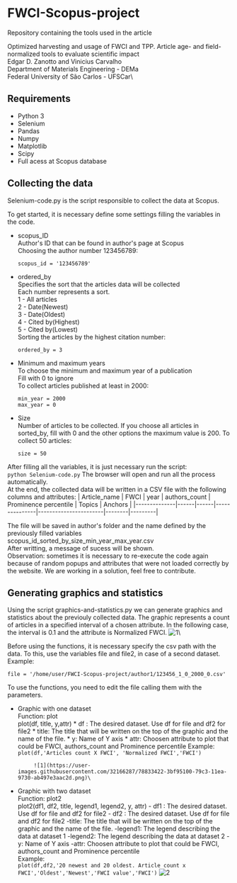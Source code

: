 # FWCI-Scopus-project

Repository containing the tools used in the article 

Optimized harvesting and usage of FWCI and TPP. Article age- and field-normalized tools to evaluate scientific impact\
Edgar D. Zanotto and Vinicius Carvalho\
Department of Materials Engineering - DEMa\
Federal University of São Carlos - UFSCar\


## Requirements
* Python 3
* Selenium 
* Pandas
* Numpy
* Matplotlib
* Scipy
* Full acess at Scopus database


## Collecting the data
Selenium-code.py is the script responsible to collect the data at Scopus.

To get started, it is necessary define some settings filling the variables in the code.

 * scopus_ID\
      Author's ID that can be found in author's page at Scopus\
      Choosing the author number 123456789:
      ```
      scopus_id = '123456789'
      ```
  * ordered_by\
      Specifies the sort that the articles data will be collected\
      Each number represents a sort.\
      1 - All articles\
      2 - Date(Newest)\
      3 - Date(Oldest)\
      4 - Cited by(Highest)\
      5 - Cited by(Lowest)\
      Sorting the articles by the highest citation number:
      ```
      ordered_by = 3
      ```
  * Minimum and maximum years\
      To choose the minimum and maximum year of a publication\
      Fill with 0 to ignore\
      To collect articles published at least in 2000: 
      ```
      min_year = 2000  
      max_year = 0
      ```
   * Size\
      Number of articles to be collected.
      If you choose all articles in sorted_by, fill with 0 and the other options the maximum value is 200.
      To collect 50 articles: 
      ```
      size = 50
      ```
After filling all the variables, it is just necessary run the script:\
    ```
    python Selenium-code.py
    ```
The browser will open and run all the process automatically. \
At the end, the collected data will be written in a CSV file with the following columns and attributes:
| Article_name | FWCI | year | authors_count | Prominence percentile | Topics | Anchors |
|--------------|------|------|---------------|-----------------------|--------|---------|

The file will be saved in author's folder and the name defined by the previously filled variables\
scopus_id_sorted_by_size_min_year_max_year.csv\
After writting, a message of sucess will be shown.\
Observation: sometimes it is necessary to re-execute the code again because of random popups and attributes that were not loaded correctly by the website. We are working in a solution, feel free to contribute.

## Generating graphics and statistics
Using the script graphics-and-statistics.py we can generate graphics and statistics about the previouly collected data.
The graphic represents a count of articles in a specified interval of a chosen attribute. In the following case, the interval is 0.1 and the attribute is Normalized FWCI.
![1](https://user-images.githubusercontent.com/32166287/78833422-3bf95100-79c3-11ea-9730-ab497e3aac2d.png)\

Before using the functions, it is necessary specify the csv path with the data. To this, use the variables file and file2, in case of a second dataset.
Example:
```
file = '/home/user/FWCI-Scopus-project/author1/123456_1_0_2000_0.csv'
```
To use the functions, you need to edit the file calling them with the parameters.

* Graphic with one dataset\
      Function: plot\
      plot(df, title, y,attr)
            * df : The desired dataset. Use df for file and df2 for file2
            * title: The title that will be written on the top of the graphic and the name of the file.
            * y: Name of Y axis
            * attr: Choosen attribute to plot that could be FWCI, authors_count and Prominence percentile
      Example:\
           ```
           plot(df,'Articles count X FWCI', 'Normalized FWCI','FWCI')
           ```
           
           ![1](https://user-images.githubusercontent.com/32166287/78833422-3bf95100-79c3-11ea-9730-ab497e3aac2d.png)\
 * Graphic with two dataset\
      Function: plot2\
      plot2(df1, df2, title, legend1, legend2, y, attr)
            - df1 : The desired dataset. Use df for file and df2 for file2
            - df2 : The desired dataset. Use df for file and df2 for file2
            -title: The title that will be written on the top of the graphic and the name of the file.
            -legend1: The legend describing the data at dataset 1
            -legend2: The legend describing the data at dataset 2
            -y: Name of Y axis
            -attr: Choosen attribute to plot that could be FWCI, authors_count and Prominence percentile\
      Example:\
           ```
           plot(df,df2,'20 newest and 20 oldest. Article count x FWCI','Oldest','Newest','FWCI value','FWCI')
           ```
           ![2](https://user-images.githubusercontent.com/32166287/78835128-06099c00-79c6-11ea-837b-704d9f7675a3.png)

